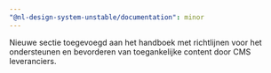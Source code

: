 ```yaml
---
"@nl-design-system-unstable/documentation": minor
---
```


Nieuwe sectie toegevoegd aan het handboek met richtlijnen voor het ondersteunen en bevorderen van toegankelijke content door CMS leveranciers.
